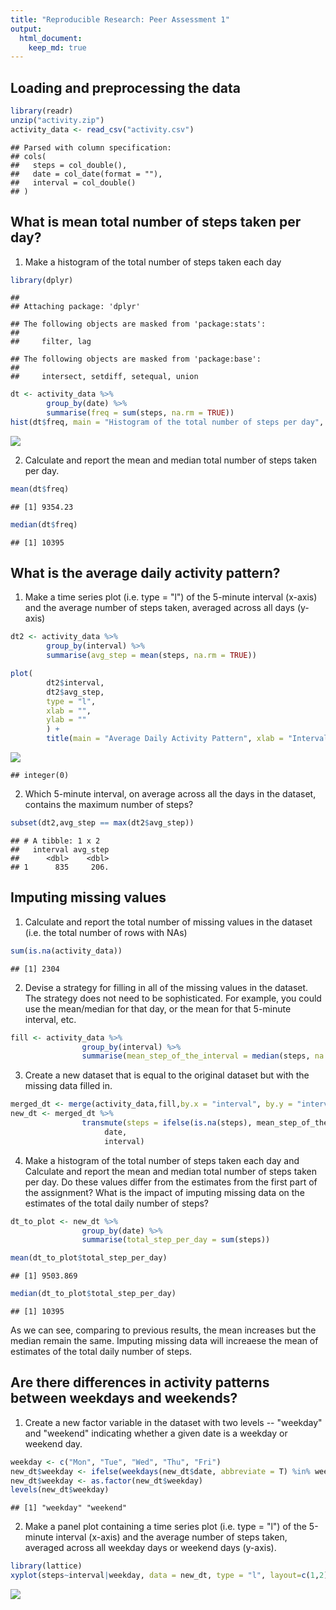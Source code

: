 ```yaml
---
title: "Reproducible Research: Peer Assessment 1"
output: 
  html_document:
    keep_md: true
---
```



## Loading and preprocessing the data

```r
library(readr)
unzip("activity.zip")
activity_data <- read_csv("activity.csv")
```

```
## Parsed with column specification:
## cols(
##   steps = col_double(),
##   date = col_date(format = ""),
##   interval = col_double()
## )
```


## What is mean total number of steps taken per day?
1. Make a histogram of the total number of steps taken each day

```r
library(dplyr)
```

```
## 
## Attaching package: 'dplyr'
```

```
## The following objects are masked from 'package:stats':
## 
##     filter, lag
```

```
## The following objects are masked from 'package:base':
## 
##     intersect, setdiff, setequal, union
```

```r
dt <- activity_data %>%
        group_by(date) %>%
        summarise(freq = sum(steps, na.rm = TRUE))
hist(dt$freq, main = "Histogram of the total number of steps per day", xlab = "")
```

![](PA1_template_files/figure-html/unnamed-chunk-2-1.png)<!-- -->

2. Calculate and report the mean and median total number of steps taken per day.

```r
mean(dt$freq)
```

```
## [1] 9354.23
```

```r
median(dt$freq)
```

```
## [1] 10395
```



## What is the average daily activity pattern?
1. Make a time series plot (i.e. type = "l") of the 5-minute interval (x-axis) and the average number of steps taken, averaged across all days (y-axis)

```r
dt2 <- activity_data %>%
        group_by(interval) %>%
        summarise(avg_step = mean(steps, na.rm = TRUE))

plot(
        dt2$interval,
        dt2$avg_step,
        type = "l",
        xlab = "",
        ylab = ""
        ) +
        title(main = "Average Daily Activity Pattern", xlab = "Interval", ylab = "Average number of steps")
```

![](PA1_template_files/figure-html/unnamed-chunk-4-1.png)<!-- -->

```
## integer(0)
```
2. Which 5-minute interval, on average across all the days in the dataset, contains the maximum number of steps?

```r
subset(dt2,avg_step == max(dt2$avg_step))
```

```
## # A tibble: 1 x 2
##   interval avg_step
##      <dbl>    <dbl>
## 1      835     206.
```

## Imputing missing values
1. Calculate and report the total number of missing values in the dataset (i.e. the total number of rows with NAs)

```r
sum(is.na(activity_data))
```

```
## [1] 2304
```

2. Devise a strategy for filling in all of the missing values in the dataset. The strategy does not need to be sophisticated. For example, you could use the mean/median for that day, or the mean for that 5-minute interval, etc.

```r
fill <- activity_data %>%
                group_by(interval) %>%
                summarise(mean_step_of_the_interval = median(steps, na.rm = TRUE))
```


3. Create a new dataset that is equal to the original dataset but with the missing data filled in.

```r
merged_dt <- merge(activity_data,fill,by.x = "interval", by.y = "interval")
new_dt <- merged_dt %>% 
                transmute(steps = ifelse(is.na(steps), mean_step_of_the_interval,steps),
                     date,
                     interval)
```


4. Make a histogram of the total number of steps taken each day and Calculate and report the mean and median total number of steps taken per day. Do these values differ from the estimates from the first part of the assignment? What is the impact of imputing missing data on the estimates of the total daily number of steps?

```r
dt_to_plot <- new_dt %>%
                group_by(date) %>%
                summarise(total_step_per_day = sum(steps))
```


```r
mean(dt_to_plot$total_step_per_day)
```

```
## [1] 9503.869
```

```r
median(dt_to_plot$total_step_per_day)
```

```
## [1] 10395
```
As we can see, comparing to previous results, the mean increases but the median remain the same. Imputing missing data will increaese the mean of estimates of the total daily number of steps.

## Are there differences in activity patterns between weekdays and weekends?
1. Create a new factor variable in the dataset with two levels -- "weekday" and "weekend" indicating whether a given date is a weekday or weekend day.

```r
weekday <- c("Mon", "Tue", "Wed", "Thu", "Fri")
new_dt$weekday <- ifelse(weekdays(new_dt$date, abbreviate = T) %in% weekday, "weekday", "weekend")
new_dt$weekday <- as.factor(new_dt$weekday)
levels(new_dt$weekday)
```

```
## [1] "weekday" "weekend"
```

2. Make a panel plot containing a time series plot (i.e. type = "l") of the 5-minute interval (x-axis) and the average number of steps taken, averaged across all weekday days or weekend days (y-axis). 

```r
library(lattice)
xyplot(steps~interval|weekday, data = new_dt, type = "l", layout=c(1,2))
```

![](PA1_template_files/figure-html/unnamed-chunk-12-1.png)<!-- -->


